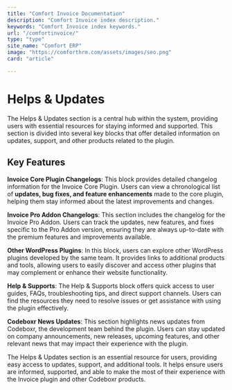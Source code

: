 ```yaml
---
title: "Comfort Invoice Documentation"
description: "Comfort Invoice index description."
keywords: "Comfort Invoice index keywords."
url: "/comfortinvoice/"
type: "type"
site_name: "Comfort ERP"
image: "https://comforthrm.com/assets/images/seo.png"
card: "article"

---
```


# Helps & Updates

The Helps & Updates section is a central hub within the system, providing users with essential resources for staying informed and supported. This section is divided into several key blocks that offer detailed information on updates, support, and other products related to the plugin.

## Key Features ##

**Invoice Core Plugin Changelogs**:
This block provides detailed changelog information for the Invoice Core Plugin. Users can view a chronological list of **updates, bug fixes, and feature enhancements** made to the core plugin, helping them stay informed about the latest improvements and changes.

**Invoice Pro Addon Changelogs**:
This section includes the changelog for the Invoice Pro Addon. Users can track the updates, new features, and fixes specific to the Pro Addon version, ensuring they are always up-to-date with the premium features and improvements available.

**Other WordPress Plugins**:
In this block, users can explore other WordPress plugins developed by the same team. It provides links to additional products and tools, allowing users to easily discover and access other plugins that may complement or enhance their website functionality.

**Help & Supports**:
The Help & Supports block offers quick access to user guides, FAQs, troubleshooting tips, and direct support channels. Users can find the resources they need to resolve issues or get assistance with using the plugin effectively.

**Codeboxr News Updates**:
This section highlights news updates from Codeboxr, the development team behind the plugin. Users can stay updated on company announcements, new releases, upcoming features, and other relevant news that may impact their experience with the plugin.

The Helps & Updates section is an essential resource for users, providing easy access to updates, support, and additional tools. It helps ensure users are informed, supported, and able to make the most of their experience with the Invoice plugin and other Codeboxr products.